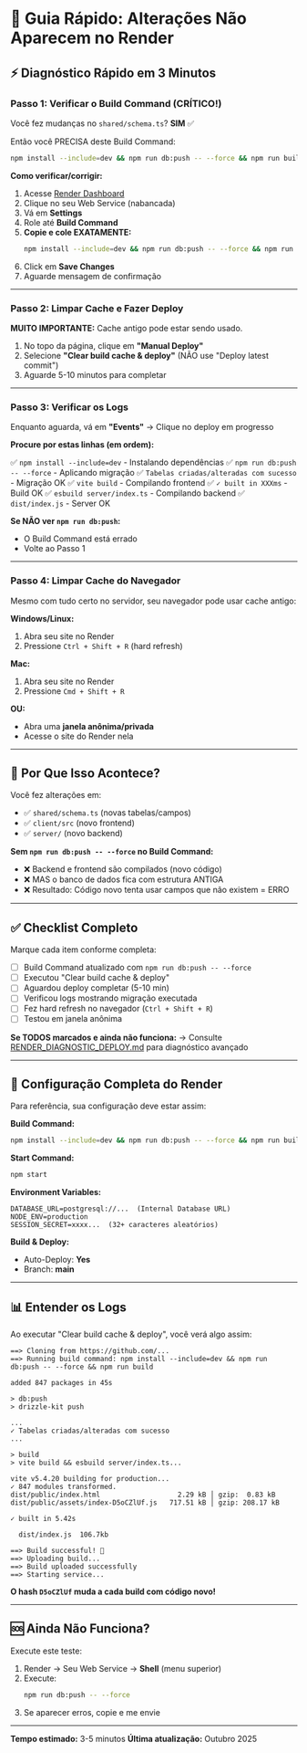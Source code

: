 # 🚨 Guia Rápido: Alterações Não Aparecem no Render

## ⚡ Diagnóstico Rápido em 3 Minutos

### Passo 1: Verificar o Build Command (CRÍTICO!)

Você fez mudanças no `shared/schema.ts`? **SIM** ✅

Então você PRECISA deste Build Command:

```bash
npm install --include=dev && npm run db:push -- --force && npm run build
```

**Como verificar/corrigir:**

1. Acesse [Render Dashboard](https://dashboard.render.com)
2. Clique no seu Web Service (nabancada)
3. Vá em **Settings**
4. Role até **Build Command**
5. **Copie e cole EXATAMENTE:**
   ```bash
   npm install --include=dev && npm run db:push -- --force && npm run build
   ```
6. Click em **Save Changes**
7. Aguarde mensagem de confirmação

---

### Passo 2: Limpar Cache e Fazer Deploy

**MUITO IMPORTANTE:** Cache antigo pode estar sendo usado.

1. No topo da página, clique em **"Manual Deploy"**
2. Selecione **"Clear build cache & deploy"** (NÃO use "Deploy latest commit")
3. Aguarde 5-10 minutos para completar

---

### Passo 3: Verificar os Logs

Enquanto aguarda, vá em **"Events"** → Clique no deploy em progresso

**Procure por estas linhas (em ordem):**

✅ `npm install --include=dev` - Instalando dependências
✅ `npm run db:push -- --force` - Aplicando migração
✅ `Tabelas criadas/alteradas com sucesso` - Migração OK
✅ `vite build` - Compilando frontend
✅ `✓ built in XXXms` - Build OK
✅ `esbuild server/index.ts` - Compilando backend
✅ `dist/index.js` - Server OK

**Se NÃO ver `npm run db:push`:**
- O Build Command está errado
- Volte ao Passo 1

---

### Passo 4: Limpar Cache do Navegador

Mesmo com tudo certo no servidor, seu navegador pode usar cache antigo:

**Windows/Linux:**
1. Abra seu site no Render
2. Pressione `Ctrl + Shift + R` (hard refresh)

**Mac:**
1. Abra seu site no Render
2. Pressione `Cmd + Shift + R`

**OU:**
- Abra uma **janela anônima/privada**
- Acesse o site do Render nela

---

## 🎯 Por Que Isso Acontece?

Você fez alterações em:
- ✅ `shared/schema.ts` (novas tabelas/campos)
- ✅ `client/src` (novo frontend)
- ✅ `server/` (novo backend)

**Sem `npm run db:push -- --force` no Build Command:**
- ❌ Backend e frontend são compilados (novo código)
- ❌ MAS o banco de dados fica com estrutura ANTIGA
- ❌ Resultado: Código novo tenta usar campos que não existem = ERRO

---

## ✅ Checklist Completo

Marque cada item conforme completa:

- [ ] Build Command atualizado com `npm run db:push -- --force`
- [ ] Executou "Clear build cache & deploy"
- [ ] Aguardou deploy completar (5-10 min)
- [ ] Verificou logs mostrando migração executada
- [ ] Fez hard refresh no navegador (`Ctrl + Shift + R`)
- [ ] Testou em janela anônima

**Se TODOS marcados e ainda não funciona:**
→ Consulte [RENDER_DIAGNOSTIC_DEPLOY.md](./RENDER_DIAGNOSTIC_DEPLOY.md) para diagnóstico avançado

---

## 🔧 Configuração Completa do Render

Para referência, sua configuração deve estar assim:

**Build Command:**
```bash
npm install --include=dev && npm run db:push -- --force && npm run build
```

**Start Command:**
```bash
npm start
```

**Environment Variables:**
```
DATABASE_URL=postgresql://...  (Internal Database URL)
NODE_ENV=production
SESSION_SECRET=xxxx...  (32+ caracteres aleatórios)
```

**Build & Deploy:**
- Auto-Deploy: **Yes**
- Branch: **main**

---

## 📊 Entender os Logs

Ao executar "Clear build cache & deploy", você verá algo assim:

```
==> Cloning from https://github.com/...
==> Running build command: npm install --include=dev && npm run db:push -- --force && npm run build

added 847 packages in 45s

> db:push
> drizzle-kit push

...
✓ Tabelas criadas/alteradas com sucesso
...

> build
> vite build && esbuild server/index.ts...

vite v5.4.20 building for production...
✓ 847 modules transformed.
dist/public/index.html                   2.29 kB │ gzip:  0.83 kB
dist/public/assets/index-D5oCZlUf.js   717.51 kB │ gzip: 208.17 kB

✓ built in 5.42s

  dist/index.js  106.7kb

==> Build successful! 🎉
==> Uploading build...
==> Build uploaded successfully
==> Starting service...
```

**O hash `D5oCZlUf` muda a cada build com código novo!**

---

## 🆘 Ainda Não Funciona?

Execute este teste:

1. Render → Seu Web Service → **Shell** (menu superior)
2. Execute:
   ```bash
   npm run db:push -- --force
   ```
3. Se aparecer erros, copie e me envie

---

**Tempo estimado:** 3-5 minutos
**Última atualização:** Outubro 2025
